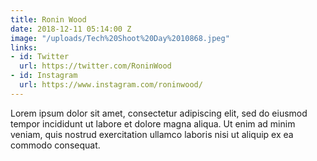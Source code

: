 ```yaml
---
title: Ronin Wood
date: 2018-12-11 05:14:00 Z
image: "/uploads/Tech%20Shoot%20Day%2010868.jpeg"
links:
- id: Twitter
  url: https://twitter.com/RoninWood
- id: Instagram
  url: https://www.instagram.com/roninwood/
---
```


Lorem ipsum dolor sit amet, consectetur adipiscing elit, sed do eiusmod tempor incididunt ut labore et dolore magna aliqua. Ut enim ad minim veniam, quis nostrud exercitation ullamco laboris nisi ut aliquip ex ea commodo consequat.